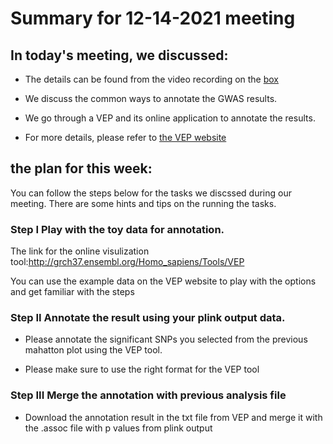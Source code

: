 # Summary for 12-14-2021 meeting

## In today's meeting, we discussed:

* The details can be found from the video recording on the [box](https://uchicago.app.box.com/folder/148831327443)

* We discuss the common ways to annotate the GWAS results.

* We go through a VEP and its online application to annotate the results. 

* For more details, please refer to [the VEP website](https://useast.ensembl.org/info/docs/tools/vep/index.html)

## the plan for this week:

You can follow the steps below for the tasks we discssed during our meeting. There are some hints and tips on the running the tasks. 

### Step I Play with the toy data for annotation.

The link for the online visulization tool:http://grch37.ensembl.org/Homo_sapiens/Tools/VEP 

You can use the example data on the VEP website to play with the options and get familiar with the steps

### Step II Annotate the result using your plink output data.

* Please annotate the significant SNPs you selected from the previous mahatton plot using the VEP tool.

* Please make sure to use the right format for the VEP tool

### Step III Merge the annotation with previous analysis file

* Download the annotation result in the txt file from VEP and merge it with the .assoc file with p values from plink output